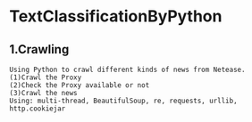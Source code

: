 TextClassificationByPython
==============================================================


1.Crawling
------------------------------------------------------------------
    Using Python to crawl different kinds of news from Netease.
    (1)Crawl the Proxy
    (2)Check the Proxy available or not
    (3)Crawl the news
    Using: multi-thread, BeautifulSoup, re, requests, urllib, http.cookiejar
